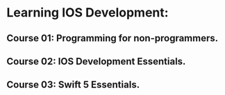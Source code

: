 # Learning IOS Development:  

## Course 01: Programming for non-programmers.
## Course 02: IOS Development Essentials.
## Course 03: Swift 5 Essentials.
